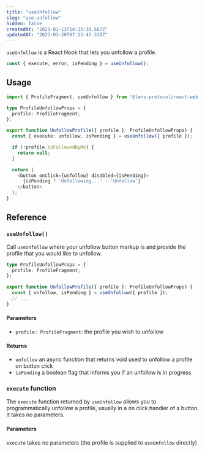 ```yaml
---
title: "useUnfollow"
slug: "use-unfollow"
hidden: false
createdAt: "2023-01-13T14:15:39.567Z"
updatedAt: "2023-03-20T07:13:47.318Z"
---
```

`useUnfollow` is a React Hook that lets you unfollow a profile.

```typescript
const { execute, error, isPending } = useUnfollow();
```



## Usage

```typescript
import { ProfileFragment, useUnfollow } from '@lens-protocol/react-web';

type ProfileUnfollowProps = {
  profile: ProfileFragment;
};

export function UnfollowProfile({ profile }: ProfileUnfollowProps) {
  const { execute: unfollow, isPending } = useUnfollow({ profile });

  if (!profile.isFollowedByMe) {
    return null;
  }

  return (
    <button onClick={unfollow} disabled={isPending}>
      {isPending ? 'Unfollowing...' : 'Unfollow'}
    </button>
  );
}

```



## Reference

### `useUnfollow()`

Call `useUnfollow` where your unfollow button markup is and provide the profile that you would like to unfollow.

```typescript
type ProfileUnfollowProps = {
  profile: ProfileFragment;
};

export function UnfollowProfile({ profile }: ProfileUnfollowProps) {
  const { unfollow, isPending } = useUnfollow({ profile });
  // ...
}
```



#### Parameters

- `profile: ProfileFragment`: the profile you wish to unfollow

#### Returns

- `unfollow` an async function that returns void used to unfollow a profile on button click
- `isPending` a boolean flag that informs you if an unfollow is in progress

### `execute` function

The `execute` function returned by `useUnfollow` allows you to programmatically unfollow a profile, usually in a on click handler of a button. It takes no parameters.

#### Parameters

`execute` takes no parameters (the profile is supplied to `useUnfollow` directly)